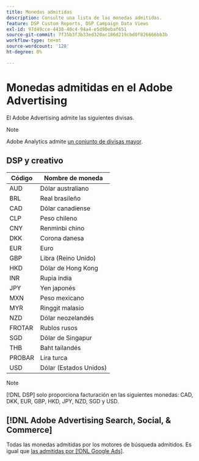 ```yaml
---
title: Monedas admitidas
description: Consulte una lista de las monedas admitidas.
feature: DSP Custom Reports, DSP Campaign Data Views
exl-id: 97d49cce-4438-40c4-94a4-e5d90ebaf651
source-git-commit: 7f35b3f3b33ed320ac186d219cbd0f826666bb3b
workflow-type: tm+mt
source-wordcount: '128'
ht-degree: 0%

---
```


# Monedas admitidas en el Adobe Advertising

El Adobe Advertising admite las siguientes divisas.


>[!NOTE]
>
>Adobe Analytics admite [un conjunto de divisas mayor](https://experienceleague.adobe.com/docs/analytics/implementation/vars/config-vars/currencycode.html).

## DSP y creativo

| Código | Nombre de moneda |
| ------ | -------------- |
| AUD | Dólar australiano |
| BRL | Real brasileño |
| CAD | Dólar canadiense |
| CLP | Peso chileno |
| CNY | Renminbi chino |
| DKK | Corona danesa |
| EUR | Euro |
| GBP | Libra (Reino Unido) |
| HKD | Dólar de Hong Kong |
| INR | Rupia india |
| JPY | Yen japonés |
| MXN | Peso mexicano |
| MYR | Ringgit malasio |
| NZD | Dólar neozelandés |
| FROTAR | Rublos rusos |
| SGD | Dólar de Singapur |
| THB | Baht tailandés |
| PROBAR | Lira turca |
| USD | Dólar (Estados Unidos) |

>[!NOTE]
>
> [!DNL DSP] solo proporciona facturación en las siguientes monedas: CAD, DKK, EUR, GBP, HKD, JPY, NZD, SGD y USD.

## [!DNL Adobe Advertising Search, Social, & Commerce]

Todas las monedas admitidas por los motores de búsqueda admitidos. Es igual que [las admitidas por [!DNL Google Ads]](https://developers.google.com/adwords/api/docs/appendix/codes-formats#currency-codes).

